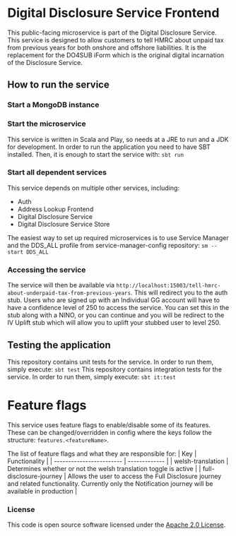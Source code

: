 
# Digital Disclosure Service Frontend

This public-facing microservice is part of the Digital Disclosure Service. This service is designed to allow customers to tell HMRC about unpaid tax from previous years for both onshore and offshore liabilities. It is the replacement for the DO4SUB iForm which is the original digital incarnation of the Disclosure Service.

## How to run the service

### Start a MongoDB instance

### Start the microservice
This service is written in Scala and Play, so needs at a JRE to run and a JDK for development. In order to run the application you need to have SBT installed. Then, it is enough to start the service with:
`sbt run`

### Start all dependent services
This service depends on multiple other services, including:
- Auth
- Address Lookup Frontend
- Digital Disclosure Service
- Digital Disclosure Service Store

The easiest way to set up required microservices is to use Service Manager and the DDS_ALL profile from service-manager-config repository:
`sm --start DDS_ALL`

### Accessing the service
The service will then be available via `http://localhost:15003/tell-hmrc-about-underpaid-tax-from-previous-years`. This will redirect you to the auth stub. Users who are signed up with an Individual GG account will have to have a confidence level of 250 to access the service. You can set this in the stub along with a NINO, or you can continue and you will be redirect to the IV Uplift stub which will allow you to uplift your stubbed user to level 250.

## Testing the application
This repository contains unit tests for the service. In order to run them, simply execute:
`sbt test`
This repository contains integration tests for the service. In order to run them, simply execute:
`sbt it:test`

# Feature flags
This service uses feature flags to enable/disable some of its features. These can be changed/overridden in config where the keys follow the structure: `features.<featureName>`.

The list of feature flags and what they are responsible for:
| Key                      | Functionality |
| ------------------------ | ------------- |
| welsh-translation        | Determines whether or not the welsh translation toggle is active  |
| full-disclosure-journey  | Allows the user to access the Full Disclosure journey and related functionality. Currently only the Notification journey will be available in production |

### License

This code is open source software licensed under the [Apache 2.0 License]("http://www.apache.org/licenses/LICENSE-2.0.html").
